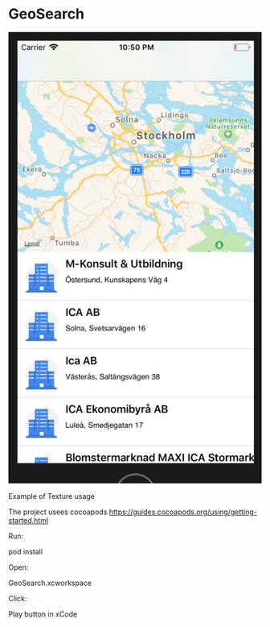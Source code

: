# GeoSearch

![screenshot](https://raw.githubusercontent.com/PavelKatunin/GeoSearch/master/screen.png)

Example of Texture usage

The project usees cocoapods https://guides.cocoapods.org/using/getting-started.html

Run:

pod install

Open:

GeoSearch.xcworkspace

Click:

Play button in xCode




